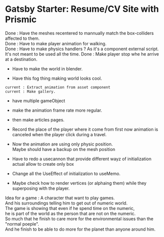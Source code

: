 # Gatsby Starter: Resume/CV Site with Prismic

Done : Have the meshes recentered to mannually match the box-colliders affected to them.  
Done : Have to make player animation for walking.  
Done : Have to make physics handlers ? 
As it's a component external script. 
It's not meant to be used all the time.
Done : Make player stop whe he arrive at a destination.

* Have to make the world in blender.  

* Have this fog thing making world looks cool.  
```
current : Extract animation from asset component
current : Make gallery.  
```

* have multiple gameObject  

* make the animation frame rate more regular. 

* then make articles pages.  

* Record the place of the player where it come from first now animation is canceled when the player click during a travel.


 * Now the animation are using only physic position.  
Maybe should have a backup on the mesh position 

* Have to redo a usecannon that provide different wayz of initialization  
actual allow to create only box 

* Change all the UseEffect of initialization to useMemo.

* Maybe check how to render vertices (or alphaing them) while they superposing with the player.

Idea for a game : 
A character that want to play games.  
And his surroundings telling him to get out of numeric world.   
The game is showing that even if he spend time on the numeric,  
he is part of the world as the person that are not on the numeric.  
So much that he finish to care more for the environmental issues than the "normal poeple".  
And he finish to be able to do more for the planet than anyone around him.  